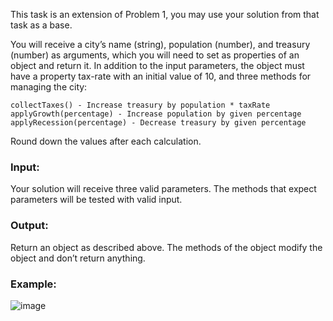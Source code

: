 This task is an extension of Problem 1, you may use your solution from that task as a base.

You will receive a city’s name (string), population (number), and treasury (number) as arguments, which you will need to set as properties of an object and return it. In addition to the input parameters, the object must have a property tax-rate with an initial value of 10, and three methods for managing the city:

    collectTaxes() - Increase treasury by population * taxRate
    applyGrowth(percentage) - Increase population by given percentage
    applyRecession(percentage) - Decrease treasury by given percentage

Round down the values after each calculation.

### Input:

Your solution will receive three valid parameters. The methods that expect parameters will be tested with valid input.

### Output:

Return an object as described above. The methods of the object modify the object and don’t return anything.

### Example: 

![image](https://github.com/nsinorov/SoftUniMainPath/assets/45227327/2dc76b46-3a32-499b-b039-f4feba2280d0)
